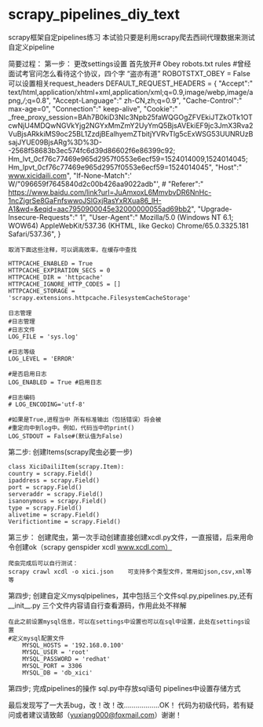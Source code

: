 # scrapy_pipelines_diy_text
scrapy框架自定pipelines练习
本试验只要是利用scrapy爬去西祠代理数据来测试自定义pipeline


简要过程：
第一步：
	更改settings设置
	首先放开# Obey robots.txt rules   #曾经面试考官问怎么看待这个协议，四个字 “盗亦有道”
			ROBOTSTXT_OBEY = False
	可以设置相关request_headers
	DEFAULT_REQUEST_HEADERS = {
        "Accept":" text/html,application/xhtml+xml,application/xml;q=0.9,image/webp,image/apng,*/*;q=0.8",
        "Accept-Language":" zh-CN,zh;q=0.9",
        "Cache-Control":" max-age=0",
        "Connection":" keep-alive",
        "Cookie":" _free_proxy_session=BAh7B0kiD3Nlc3Npb25faWQGOgZFVEkiJTZkOTk1OTcwNjU4MDQwNGVkYjg2NGYxMmZmY2UyYmQ5BjsAVEkiEF9jc3JmX3Rva2VuBjsARkkiMS9oc25BL1ZzdjBEalhyemZTbitjYVRvTlg5cExWSG53UUNRUzBsajJYUE09BjsARg%3D%3D--2568f58683b3ec574fc6d39d86602f6e86399c92; Hm_lvt_0cf76c77469e965d2957f0553e6ecf59=1524014009,1524014045; Hm_lpvt_0cf76c77469e965d2957f0553e6ecf59=1524014045",
        "Host":" www.xicidaili.com",
        "If-None-Match":' W/"096659f7645840d2c00b426aa9022adb"',
        # "Referer":" https://www.baidu.com/link?url=JuAmxoxL6MmvbvDR6NnHc-1ncZjgrSe8GaFnfswwoJSlGxjRasYxRXua86_lH-A1&wd=&eqid=aac7950900045e32000000055ad69bb2",
        "Upgrade-Insecure-Requests":" 1",
        "User-Agent":" Mozilla/5.0 (Windows NT 6.1; WOW64) AppleWebKit/537.36 (KHTML, like Gecko) Chrome/65.0.3325.181 Safari/537.36",
    }
	
	取消下面这些注释，可以调高效率，在缓存中查找
	
	HTTPCACHE_ENABLED = True
	HTTPCACHE_EXPIRATION_SECS = 0
	HTTPCACHE_DIR = 'httpcache'
	HTTPCACHE_IGNORE_HTTP_CODES = []
	HTTPCACHE_STORAGE = 'scrapy.extensions.httpcache.FilesystemCacheStorage'
	
	日志管理
	#日志管理
	#日志文件
	LOG_FILE = 'sys.log'

	#日志等级
	LOG_LEVEL = 'ERROR'

	#是否启用日志
	LOG_ENABLED = True #启用日志

	#日志编码
	# LOG_ENCODING='utf-8'

	#如果是True,进程当中 所有标准输出（包括错误）将会被
	#重定向中到log中。例如，代码当中的print()
	LOG_STDOUT = False#(默认值为False)
	
	
第二步:
	创建Items(scrapy爬虫必要一步)
	
	class XiciDailiItem(scrapy.Item):
    country = scrapy.Field()
    ipaddress = scrapy.Field()
    port = scrapy.Field()
    serveraddr = scrapy.Field()
    isanonymous = scrapy.Field()
    type = scrapy.Field()
    alivetime = scrapy.Field()
    Verifictiontime = scrapy.Field()
	
第三步：
	创建爬虫，第一次手动创建直接创建xcdl.py文件，一直报错，后来用命令创建ok（scrapy genspider xcdl www.xcdl.com）
	
	爬虫完成后可以自行测试：
	scrapy crawl xcdl -o xici.json    可支持多个类型文件，常用如json,csv,xml等等
	
第四步;
	创建自定义mysqlpipelines，其中包括三个文件sql.py,pipelines.py,还有__init__.py
	三个文件内容请自行查看源码，作用此处不祥解
	
	在此之前设置mysql信息，可以在settings中设置也可以在sql中设置，此处在settings设置
	#定义mysql配置文件
		MYSQL_HOSTS = '192.168.0.100'
		MYSQL_USER = 'root'
		MYSQL_PASSWORD = 'redhat'
		MYSQL_PORT = 3306
		MYSQL_DB = 'db_xici'

第四步;
	完成pipelines的操作
	sql.py中存放sql语句
	pipelines中设置存储方式
	
	
最后发现写了一大丢bug，改！改！改………………OK！
代码为初级代码，若有疑问或者建议请致邮（yuxiang000@foxmail.com）谢谢！
	
